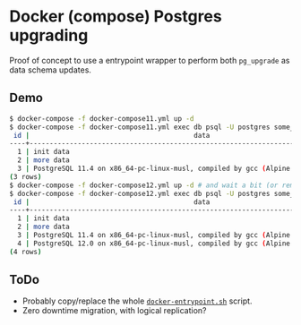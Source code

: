 # Docker (compose) Postgres upgrading

Proof of concept to use a entrypoint wrapper to perform both `pg_upgrade` as data schema updates.

## Demo

```bash
$ docker-compose -f docker-compose11.yml up -d
$ docker-compose -f docker-compose11.yml exec db psql -U postgres some_app -c "SELECT * FROM some_data;";
 id |                                         data                                          |            created            
----+---------------------------------------------------------------------------------------+-------------------------------
  1 | init data                                                                             | 2019-10-12 12:00:39.466121+00
  2 | more data                                                                             | 2019-10-12 12:00:39.466121+00
  3 | PostgreSQL 11.4 on x86_64-pc-linux-musl, compiled by gcc (Alpine 8.3.0) 8.3.0, 64-bit | 2019-10-12 12:00:39.466121+00
(3 rows)
$ docker-compose -f docker-compose12.yml up -d # and wait a bit (or remove the -d and run in separate console)
$ docker-compose -f docker-compose12.yml exec db psql -U postgres some_app -c "SELECT * FROM some_data;";
 id |                                         data                                          |            created            |         new         
----+---------------------------------------------------------------------------------------+-------------------------------+---------------------
  1 | init data                                                                             | 2019-10-12 12:00:39.466121+00 | 
  2 | more data                                                                             | 2019-10-12 12:00:39.466121+00 | 
  3 | PostgreSQL 11.4 on x86_64-pc-linux-musl, compiled by gcc (Alpine 8.3.0) 8.3.0, 64-bit | 2019-10-12 12:00:39.466121+00 | 
  4 | PostgreSQL 12.0 on x86_64-pc-linux-musl, compiled by gcc (Alpine 8.3.0) 8.3.0, 64-bit | 2019-10-12 12:01:28.735376+00 | insert in migration
(4 rows)
```

## ToDo

* Probably copy/replace the whole [`docker-entrypoint.sh`](https://github.com/docker-library/postgres/blob/2353eaaa68b7f4febfa08571a6499367a36b560d/12/alpine/docker-entrypoint.sh) script.
* Zero downtime migration, with logical replication?